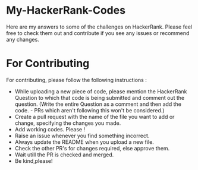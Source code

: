 # My-HackerRank-Codes
Here are my answers to some of the challenges on HackerRank. Please feel free to check them out and contribute if you see any issues or recommend any changes.  

# For Contributing

For contributing, please follow the following instructions :

* While uploading a new piece of code, please mention the HackerRank Question to which that code is being submitted and comment out the question. (Write the entire Question as a comment and then add the code. - PRs which aren't following this won't be considered.)
* Create a pull request with the name of the file you want to add or change, specifying the changes you made.
* Add working codes. Please !
* Raise an issue whenever you find something incorrect.
* Always update the README when you upload a new file.
* Check the other PR's for changes required, else approve them.
* Wait utill the PR is checked and merged.
* Be kind,please!
